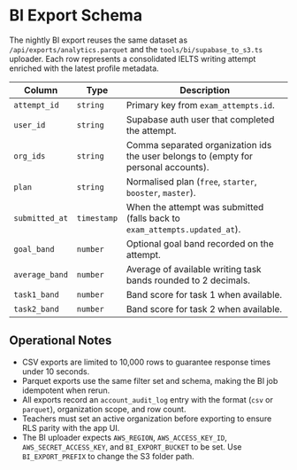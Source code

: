 # BI Export Schema

The nightly BI export reuses the same dataset as `/api/exports/analytics.parquet` and the
`tools/bi/supabase_to_s3.ts` uploader. Each row represents a consolidated IELTS writing
attempt enriched with the latest profile metadata.

| Column         | Type        | Description                                                                         |
| -------------- | ----------- | ----------------------------------------------------------------------------------- |
| `attempt_id`   | `string`    | Primary key from `exam_attempts.id`.                                                |
| `user_id`      | `string`    | Supabase auth user that completed the attempt.                                      |
| `org_ids`      | `string`    | Comma separated organization ids the user belongs to (empty for personal accounts). |
| `plan`         | `string`    | Normalised plan (`free`, `starter`, `booster`, `master`).                           |
| `submitted_at` | `timestamp` | When the attempt was submitted (falls back to `exam_attempts.updated_at`).          |
| `goal_band`    | `number`    | Optional goal band recorded on the attempt.                                         |
| `average_band` | `number`    | Average of available writing task bands rounded to 2 decimals.                      |
| `task1_band`   | `number`    | Band score for task 1 when available.                                               |
| `task2_band`   | `number`    | Band score for task 2 when available.                                               |

## Operational Notes

- CSV exports are limited to 10,000 rows to guarantee response times under 10 seconds.
- Parquet exports use the same filter set and schema, making the BI job idempotent when rerun.
- All exports record an `account_audit_log` entry with the format (`csv` or `parquet`), organization scope, and row count.
- Teachers must set an active organization before exporting to ensure RLS parity with the app UI.
- The BI uploader expects `AWS_REGION`, `AWS_ACCESS_KEY_ID`, `AWS_SECRET_ACCESS_KEY`, and `BI_EXPORT_BUCKET` to be set. Use
  `BI_EXPORT_PREFIX` to change the S3 folder path.
